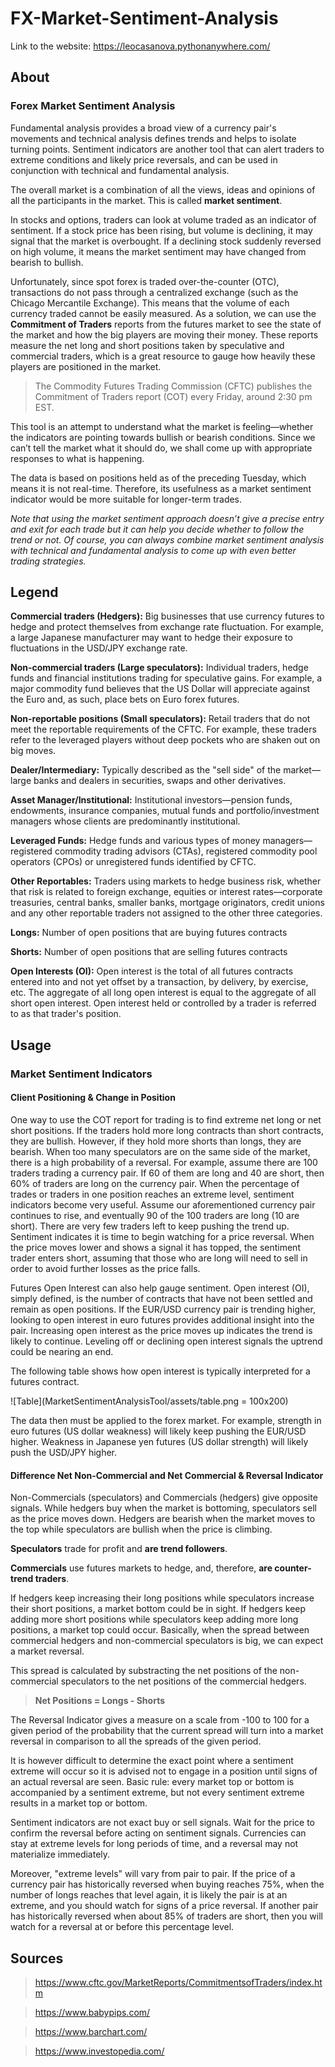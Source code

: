 # FX-Market-Sentiment-Analysis

Link to the website: https://leocasanova.pythonanywhere.com/

## About

### Forex Market Sentiment Analysis

Fundamental analysis provides a broad view of a currency pair's movements and technical analysis defines trends and helps to isolate turning points. Sentiment indicators are another tool that can alert traders to extreme conditions and likely price reversals, and can be used in conjunction with technical and fundamental analysis.

The overall market is a combination of all the views, ideas and opinions of all the participants in the market. This is called **market sentiment**.

In stocks and options, traders can look at volume traded as an indicator of sentiment. If a stock price has been rising, but volume is declining, it may signal that the market is overbought. If a declining stock suddenly reversed on high volume, it means the market sentiment may have changed from bearish to bullish.

Unfortunately, since spot forex is traded over-the-counter (OTC), transactions do not pass through a centralized exchange (such as the Chicago Mercantile Exchange). This means that the volume of each currency traded cannot be easily measured. As a solution, we can use the **Commitment of Traders** reports from the futures market to see the state of the market and how the big players are moving their money. These reports measure the net long and short positions taken by speculative and commercial traders, which is a great resource to gauge how heavily these players are positioned in the market.

> The Commodity Futures Trading Commission (CFTC) publishes the Commitment of Traders report (COT) every Friday, around 2:30 pm EST.

This tool is an attempt to understand what the market is feeling—whether the indicators are pointing towards bullish or bearish conditions. Since we can’t tell the market what it should do, we shall come up with appropriate responses to what is happening.

The data is based on positions held as of the preceding Tuesday, which means it is not real-time. Therefore, its usefulness as a market sentiment indicator would be more suitable for longer-term trades.

*Note that using the market sentiment approach doesn’t give a precise entry and exit for each trade but it can help you decide whether to follow the trend or not. Of course, you can always combine market sentiment analysis with technical and fundamental analysis to come up with even better trading strategies.*

## Legend

**Commercial traders (Hedgers):** Big businesses that use currency futures to hedge and protect themselves from exchange rate fluctuation. For example, a large Japanese manufacturer may want to hedge their exposure to fluctuations in the USD/JPY exchange rate.

**Non-commercial traders (Large speculators):** Individual traders, hedge funds and financial institutions trading for speculative gains. For example, a major commodity fund believes that the US Dollar will appreciate against the Euro and, as such, place bets on Euro forex futures.

**Non-reportable positions (Small speculators):** Retail traders that do not meet the reportable requirements of the CFTC. For example, these traders refer to the leveraged players without deep pockets who are shaken out on big moves.


**Dealer/Intermediary:** Typically described as the "sell side" of the market—large banks and dealers in securities, swaps and other derivatives.

**Asset Manager/Institutional:** Institutional investors—pension funds, endowments, insurance companies, mutual funds and portfolio/investment managers whose clients are predominantly institutional.

**Leveraged Funds:** Hedge funds and various types of money managers—registered commodity trading advisors (CTAs), registered commodity pool operators (CPOs) or unregistered funds identified by CFTC.

**Other Reportables:** Traders using markets to hedge business risk, whether that risk is related to foreign exchange, equities or interest rates—corporate treasuries, central banks, smaller banks, mortgage originators, credit unions and any other reportable traders not assigned to the other three categories.


**Longs:** Number of open positions that are buying futures contracts

**Shorts:** Number of open positions that are selling futures contracts

**Open Interests (OI):** Open interest is the total of all futures contracts entered into and not yet offset by a transaction, by delivery, by exercise, etc. The aggregate of all long open interest is equal to the aggregate of all short open interest. Open interest held or controlled by a trader is referred to as that trader's position.

## Usage

### Market Sentiment Indicators

#### Client Positioning & Change in Position

One way to use the COT report for trading is to find extreme net long or net short positions. If the traders hold more long contracts than short contracts, they are bullish. However, if they hold more shorts than longs, they are bearish. When too many speculators are on the same side of the market, there is a high probability of a reversal. For example, assume there are 100 traders trading a currency pair. If 60 of them are long and 40 are short, then 60% of traders are long on the currency pair. When the percentage of trades or traders in one position reaches an extreme level, sentiment indicators become very useful. Assume our aforementioned currency pair continues to rise, and eventually 90 of the 100 traders are long (10 are short). There are very few traders left to keep pushing the trend up. Sentiment indicates it is time to begin watching for a price reversal. When the price moves lower and shows a signal it has topped, the sentiment trader enters short, assuming that those who are long will need to sell in order to avoid further losses as the price falls.

Futures Open Interest can also help gauge sentiment. Open interest (OI), simply defined, is the number of contracts that have not been settled and remain as open positions. If the EUR/USD currency pair is trending higher, looking to open interest in euro futures provides additional insight into the pair. Increasing open interest as the price moves up indicates the trend is likely to continue. Leveling off or declining open interest signals the uptrend could be nearing an end.

The following table shows how open interest is typically interpreted for a futures contract.

![Table](MarketSentimentAnalysisTool/assets/table.png = 100x200)

The data then must be applied to the forex market. For example, strength in euro futures (US dollar weakness) will likely keep pushing the EUR/USD higher. Weakness in Japanese yen futures (US dollar strength) will likely push the USD/JPY higher.

#### Difference Net Non-Commercial and Net Commercial & Reversal Indicator

Non-Commercials (speculators) and Commercials (hedgers) give opposite signals. While hedgers buy when the market is bottoming, speculators sell as the price moves down. Hedgers are bearish when the market moves to the top while speculators are bullish when the price is climbing.

**Speculators** trade for profit and **are trend followers**.

**Commercials** use futures markets to hedge, and, therefore, **are counter-trend traders**.

If hedgers keep increasing their long positions while speculators increase their short positions, a market bottom could be in sight. If hedgers keep adding more short positions while speculators keep adding more long positions, a market top could occur. Basically, when the spread between commercial hedgers and non-commercial speculators is big, we can expect a market reversal.

This spread is calculated by substracting the net positions of the non-commercial speculators to the net positions of the commercial hedgers.

> **Net Positions = Longs - Shorts**

The Reversal Indicator gives a measure on a scale from -100 to 100 for a given period of the probability that the current spread will turn into a market reversal in comparison to all the spreads of the given period.

It is however difficult to determine the exact point where a sentiment extreme will occur so it is advised not to engage in a position until signs of an actual reversal are seen. Basic rule: every market top or bottom is accompanied by a sentiment extreme, but not every sentiment extreme results in a market top or bottom.


Sentiment indicators are not exact buy or sell signals. Wait for the price to confirm the reversal before acting on sentiment signals. Currencies can stay at extreme levels for long periods of time, and a reversal may not materialize immediately.

Moreover, "extreme levels" will vary from pair to pair. If the price of a currency pair has historically reversed when buying reaches 75%, when the number of longs reaches that level again, it is likely the pair is at an extreme, and you should watch for signs of a price reversal. If another pair has historically reversed when about 85% of traders are short, then you will watch for a reversal at or before this percentage level.

## Sources
> https://www.cftc.gov/MarketReports/CommitmentsofTraders/index.htm

> https://www.babypips.com/

> https://www.barchart.com/

> https://www.investopedia.com/
